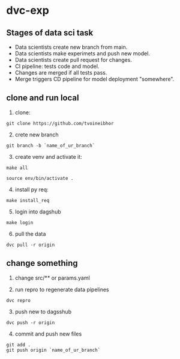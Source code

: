 # dvc-exp
## Stages of data sci task
- Data scientists create new branch from main.
- Data scientists make experimets and push new model.
- Data scientists create pull request for changes.
- CI pipeline: tests code and model.
- Changes are merged if all tests pass.
- Merge triggers CD pipeline for model deployment "somewhere".

## clone and run local

1. clone: 
```shell 
git clone https://github.com/tvoineibhor
```

2. crete new branch

```shell
git branch -b `name_of_ur_branch`
```

3. create venv and activate it:
```shell 
make all

source env/bin/activate .
```

4. install py req:
```shell
make install_req
```

5. login into dagshub
```shell
make login
```

6. pull the data 
```shell
dvc pull -r origin
```

## change something
1. change src/** or params.yaml

2. run repro to regenerate data pipelines

```sell
dvc repro
```

3. push new to dagsshub

```shell
dvc push -r origin
```
4. commit and push new files

```shell
git add .
git push origin `name_of_ur_branch`
```


